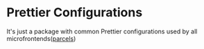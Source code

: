 # Prettier Configurations

It's just a package with common Prettier configurations used by all microfrontends([parcels](https://single-spa.js.org/docs/parcels-overview))
